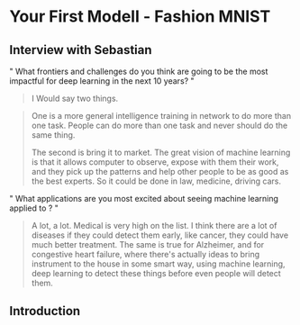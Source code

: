 # Your First Modell - Fashion MNIST

## Interview with Sebastian

" What frontiers and challenges do you think are going to be the most impactful for deep learning in the next 10 years? "
> I Would say two things.

> One is a more general intelligence training in network to do more than one task. 
> People can do more than one task and never should do the same thing.
>
> The second is bring it to market. 
> The great vision of machine learning is that it allows computer to observe, expose with them their work, 
> and they pick up the patterns and help other people to be as good as the best experts.
> So it could be done in law, medicine, driving cars.

" What applications are you most excited about seeing machine learning applied to ? "

> A lot, a lot. Medical is very high on the list.
> I think there are a lot of diseases if they could detect them early, like cancer, they could have much better treatment.
> The same is true for Alzheimer, and for congestive heart failure, where there's actually ideas to bring instrument to the house in some smart way, using machine learning, deep learning to detect these things before even people will detect them.
>
## Introduction
